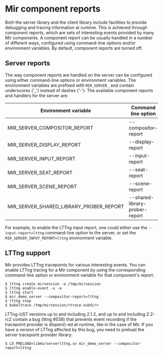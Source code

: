 Mir component reports
=====================

Both the server library and the client library include facilities to provide
debugging and tracing information at runtime. This is achieved through
component reports, which are sets of interesting events provided by many Mir
components. A component report can be usually handled in a number of different
ways, configured using command-line options and/or environment variables. By
default, component reports are turned off.

Server reports
--------------

The way component reports are handled on the server can be configured using
either command-line options or environment variables. The environment variables
are prefixed with `MIR_SERVER_` and contain underscores ('_') instead of dashes
('-').  The available component reports and handlers for the server are:

|Environment variable                    | Command line option            | Handlers  |
|----------------------------------------| ------------------------------ | --------- |
|MIR_SERVER_COMPOSITOR_REPORT            | --compositor-report            | log,lttng |
|MIR_SERVER_DISPLAY_REPORT               | --display-report               | log,lttng |
|MIR_SERVER_INPUT_REPORT                 | --input-report                 | log,lttng |
|MIR_SERVER_SEAT_REPORT                  | --seat-report                  | log       |
|MIR_SERVER_SCENE_REPORT                 | --scene-report                 | log,lttng |
|MIR_SERVER_SHARED_LIBRARY_PROBER_REPORT | --shared-library-prober-report | log,lttng |

For example, to enable the LTTng input report, one could either use the
`--input-report=lttng` command-line option to the server, or set the
`MIR_SERVER_INPUT_REPORT=lttng` environment variable.

LTTng support
-------------

Mir provides LTTng tracepoints for various interesting events. You can enable
LTTng tracing for a Mir component by using the corresponding command-line
option or environment variable for that component's report:

    $ lttng create mirsession -o /tmp/mirsession
    $ lttng enable-event -u -a
    $ lttng start
    $ mir_demo_server --compositor-report=lttng
    $ lttng stop
    $ babeltrace /tmp/mirsession/<trace-subdir>

LTTng-UST versions up to and including 2.1.2, and up to and including 2.2-rc2
contain a bug (lttng #538) that prevents event recording if the tracepoint
provider is dlopen()-ed at runtime, like in the case of Mir. If you have a
version of LTTng affected by this bug, you need to preload the server
tracepoint provider library:

    $ LD_PRELOAD=libmirserverlttng.so mir_demo_server --compositor-report=lttng
